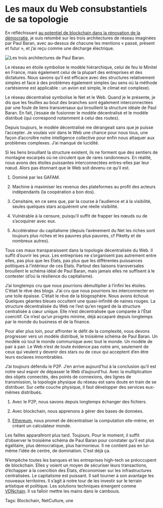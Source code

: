 # Les maux du Web consubstantiels de sa topologie

En réfléchissant [au potentiel de blockchain dans la rénovation de la démocratie](http://tcrouzet.com/2016/01/03/et-si-blockchain-revolutionnait-la-democratie/), je suis retombé sur les trois architectures de réseau imaginées par Paul Baran, avec au-dessus de chacune les mentions « passé, présent et futur », et j’ai reçu comme une décharge électrique.<span id="more-43261"></span>

![Les trois architectures de Paul Baran.](http://tcrouzet.comhttps://tcrouzet.com/images_tc/2016/01/trois-b.png)

Le réseau en étoile symbolise le modèle hiérarchique, celui de feu le Minitel en France, mais également celui de la plupart des entreprises et des dictatures. Nous savons qu’il est efficace avec des structures relativement simples et face à des problèmes également simples (au sens où la méthode cartésienne est applicable : un avion est simple, le climat est complexe).

Le réseau décentralisé symbolise le Net et le Web. Quand je le présente, je dis que les feuilles au bout des branches sont également interconnectées par une foule de liens transversaux qui brouillent la structure idéale de Paul Baran. En fait, j’essaie de fusionner le modèle décentralisé et le modèle distribué (qui correspond notamment à celui des routes).

Depuis toujours, le modèle décentralisé me dérangeait sans que je puisse l’accepter. Je voulais voir dans le Web une chance pour nous tous, une façon d’accroître notre intelligence collective pour enfin nous attaquer aux problèmes complexes. J’ai manqué de lucidité.

Si les liens brouillant la structure existent, ils ne forment que des sentiers de montagne escarpés où ne circulent que de rares randonneurs. En réalité, nous avons des étoiles puissantes interconnectées entres-elles par leur nœud. Alors pas étonnant que le Web soit devenu ce qu’il est.

1. Dominé par les GAFAM.

2. Machine à maximiser les revenus des plateformes au profit des acteurs indépendants (la coopération a bon dos).

3. Censitaire, en ce sens que, par la course à l’audience et à la visibilité, seules quelques stars acquièrent une réelle visibilité.

4. Vulnérable à la censure, puisqu’il suffit de frapper les nœuds ou de s’acoquiner avec eux.

5. Accélérateur du capitalisme (depuis l’avènement du Net les riches sont toujours plus riches et les pauvres plus pauvres, cf Piketty et de nombreux autres).

Tous ces maux transparaissent dans la topologie décentralisée du Web. Il suffit d’ouvrir les yeux. Les entreprises ne s’organisent pas autrement entre elles, pas plus que les États, pas plus que les différentes puissances politiques à l’intérieur de ces États. Partout des liaisons transversales brouillent le schéma idéal de Paul Baran, mais jamais elles ne suffisent à le contester (d’où la résilience du capitalisme).

J’ai longtemps cru que nous pourrions démultiplier à l’infini les étoiles. C’était le rêve des blogs. J’ai cru que nous pourrions les interconnecter en une toile épaisse. C’était le rêve de la blogosphère. Nous avons échoué. Quelques géantes bleues occultent une quasi-infinité de naines rouges. La structure décentralisée du Web ne l’est qu’en regard de la structure centralisée à cœur unique. Elle n’est décentralisée que comparée à l’État coercitif. Ce n’est qu’un progrès minime, déjà accaparé depuis longtemps par le monde du business et de la finance.

Pour aller plus loin, pour affronter le défit de la complexité, nous devons progresser vers un modèle distribué, le troisième schéma de Paul Baran. Un modèle où tout le monde communique avec tout le monde. Un modèle de pair à pair. Le Web n’est de toute évidence pas notre ami, seulement de ceux qui veulent y devenir des stars ou de ceux qui acceptent d’en être leurs esclaves innombrables.

J’ai toujours défendu le P2P. J’en arrive aujourd’hui à la conclusion qu’il est notre seul espoir de dépasser le Web d’aujourd’hui. Avec la multiplication des objets connectés, des points de connexions, des lignes de transmission, la topologie physique du réseau est sans doute en train de se distribuer. Sur cette couche physique, il faut développer des services eux-mêmes distribués.

1. Avec le P2P, nous savons depuis longtemps échanger des fichiers.

2. Avec blockchain, nous apprenons à gérer des bases de données.

3. [Ethereum](https://www.ethereum.org/), nous promet de décentraliser la computation elle-même, en créant un calculateur monde.

Les failles apparaîtront plus tard. Toujours. Pour le moment, il suffit d’observer le troisième schéma de Paul Baran pour constater qu’il est plus égalitaire, plus démocratique, plus harmonieux. Il ne contient pas en lui-même l’idée de centre, de domination. C’est déjà ça.

N’empêche toutes les banques et les entreprises high-tech se préoccupent de blockchain. Elles y voient un moyen de sécuriser leurs transactions, d’échapper à la coercition des États, d’économiser sur les infrastructures centralisées. Le capitalisme est puissant. Il sait tourner à son avantage les nouveaux territoires. Il s’agit à notre tour de les investir sur le terrain artistique et politique. Les solutions techniques émergent comme [VDNchain](http://woldenavro.tumblr.com/post/136461032145/blockchain-cahier-des-charges-vdnchain). Il va falloir mettre les mains dans le cambouis.

Tags: Blockchain, NetCulture, une
